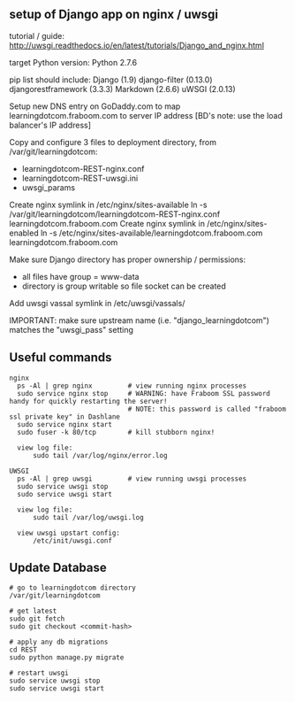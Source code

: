 setup of Django app on nginx / uwsgi
------------------------------------

tutorial / guide: http://uwsgi.readthedocs.io/en/latest/tutorials/Django_and_nginx.html

target Python version:
Python 2.7.6

pip list should include:
Django (1.9)
django-filter (0.13.0)
djangorestframework (3.3.3)
Markdown (2.6.6)
uWSGI (2.0.13)

Setup new DNS entry on GoDaddy.com to map learningdotcom.fraboom.com to server IP address [BD's note: use the load balancer's IP address]

Copy and configure 3 files to deployment directory, from /var/git/learningdotcom:
- learningdotcom-REST-nginx.conf
- learningdotcom-REST-uwsgi.ini
- uwsgi_params

Create nginx symlink in /etc/nginx/sites-available
    ln -s /var/git/learningdotcom/learningdotcom-REST-nginx.conf learningdotcom.fraboom.com
Create nginx symlink in /etc/nginx/sites-enabled
    ln -s /etc/nginx/sites-available/learningdotcom.fraboom.com learningdotcom.fraboom.com

Make sure Django directory has proper ownership / permissions:
- all files have group = www-data
- directory is group writable so file socket can be created

Add uwsgi vassal symlink in /etc/uwsgi/vassals/

IMPORTANT: make sure upstream name (i.e. "django_learningdotcom") matches the "uwsgi_pass" setting

Useful commands
---------------

    nginx
      ps -Al | grep nginx         # view running nginx processes
      sudo service nginx stop     # WARNING: have Fraboom SSL password handy for quickly restarting the server!
                                  # NOTE: this password is called "fraboom ssl private key" in Dashlane
      sudo service nginx start
      sudo fuser -k 80/tcp        # kill stubborn nginx!

      view log file:
          sudo tail /var/log/nginx/error.log

    UWSGI
      ps -Al | grep uwsgi         # view running uwsgi processes
      sudo service uwsgi stop
      sudo service uwsgi start

      view log file:
          sudo tail /var/log/uwsgi.log

      view uwsgi upstart config:
          /etc/init/uwsgi.conf

Update Database
---------------

    # go to learningdotcom directory
    /var/git/learningdotcom

    # get latest
    sudo git fetch
    sudo git checkout <commit-hash>

    # apply any db migrations
    cd REST
    sudo python manage.py migrate

    # restart uwsgi
    sudo service uwsgi stop
    sudo service uwsgi start
